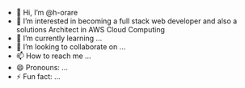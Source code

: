 - 👋 Hi, I’m @h-orare
- 👀 I’m interested in becoming a full stack web developer and also a solutions Architect in AWS Cloud Computing
- 🌱 I’m currently learning ...
- 💞️ I’m looking to collaborate on ...
- 📫 How to reach me ...
- 😄 Pronouns: ...
- ⚡ Fun fact: ...

<!---
h-orare/h-orare is a ✨ special ✨ repository because its `README.md` (this file) appears on your GitHub profile.
You can click the Preview link to take a look at your changes.
--->
